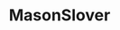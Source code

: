 ---
title: MasonSlover
github: https://github.com/MasonSlover
mode: dark
transition: 1s
score: 67.6
archetype:
- Animation
- Minimalistic
---